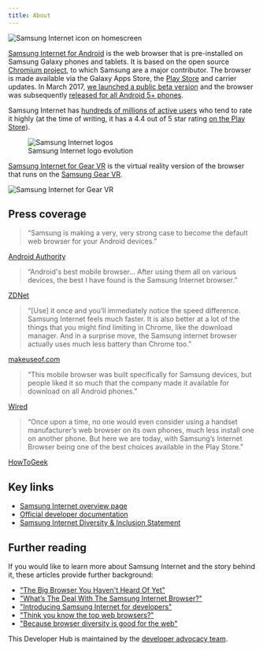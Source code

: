 ```yaml
---
title: About
---
```


![Samsung Internet icon on homescreen](/images/samsung-internet-phone-blur-5_4.png)

[Samsung Internet for Android](http://developer.samsung.com/internet#android-overview) is the web browser that is pre-installed on Samsung Galaxy phones and tablets.
It is based on the open source [Chromium project](https://www.chromium.org/), to which Samsung are a major contributor.
The browser is made available via the Galaxy Apps Store, the [Play Store](https://play.google.com/store/apps/details?id=com.sec.android.app.sbrowser) and carrier updates.
In March 2017, [we launched a public beta version](https://medium.com/samsung-internet-dev/samsung-internet-beta-now-available-without-sign-up-e0d5d4010838)
and the browser was subsequently [released for all Android 5+ phones](https://medium.com/samsung-internet-dev/samsung-internet-v6-2-now-stable-ab7f95ed8b4b).

Samsung Internet has [hundreds of millions of active users](https://www.smashingmagazine.com/2016/10/whats-the-deal-with-the-samsung-internet-browser/#market-shares) 
who tend to rate it highly (at the time of writing, it has a 4.4 out of 5 star rating [on the Play Store](https://play.google.com/store/apps/details?id=com.sec.android.app.sbrowser)).

<figure>
  <img src="/images/samsung-internet-logos-5_4.png" alt="Samsung Internet logos">
  <figcaption>Samsung Internet logo evolution</figcaption>
</figure>

[Samsung Internet for Gear VR](http://developer.samsung.com/internet#gearvr-overview) is the virtual reality version of the browser that runs on the [Samsung Gear VR](http://www.samsung.com/global/galaxy/gear-vr/). 

![Samsung Internet for Gear VR](/images/samsung-internet-gear-vr.jpg)

## Press coverage

> &ldquo;Samsung is making a very, very strong case to become the default web browser for your Android devices.&rdquo;
<p class="caption"><a href="https://www.androidauthority.com/samsung-internet-browser-android-793983/">Android Authority</a></p>

> &ldquo;Android's best mobile browser... After using them all on various devices, the best I have found is the Samsung Internet browser.&rdquo;
<p class="caption"><a href="https://www.zdnet.com/article/thanks-samsung-androids-best-mobile-browser-now-available-to-all/">ZDNet</a></p>

> &ldquo;[Use] it once and you’ll immediately notice the speed difference. Samsung Internet feels much faster. It is also better at a lot of the things that you might find limiting in Chrome, like the download manager. And in a surprise move, the Samsung internet browser actually uses much less battery than Chrome too.&rdquo;
<p class="caption"><a href="https://www.makeuseof.com/tag/mobile-browser-alternatives-chrome-safari/">makeuseof.com</a></p> 

> &ldquo;This mobile browser was built specifically for Samsung devices, but people liked it so much that the company made it available for download on all Android phones.&rdquo;
<p class="caption"><a href="https://www.wired.com/story/alternative-mobile-browsers/">Wired</a></p>

> &ldquo;Once upon a time, no one would even consider using a handset manufacturer’s web browser on its own phones, much less install one on another phone. But here we are today, with Samsung’s Internet Browser being one of the best choices available in the Play Store.&rdquo;
<p class="caption"><a href="https://www.howtogeek.com/348934/the-best-web-browsers-for-android/">HowToGeek</a></p>

## Key links

* [Samsung Internet overview page](http://www.samsung.com/global/galaxy/apps/samsung-internet/)
* [Official developer documentation](http://developer.samsung.com/internet)
* [Samsung Internet Diversity & Inclusion Statement](http://samsunginter.net/diversity-inclusion-statement)

## Further reading

If you would like to learn more about Samsung Internet and the story behind it, these articles provide further background:

* ["The Big Browser You Haven't Heard Of Yet"](https://medium.com/@torgo/the-big-browser-you-haven-t-heard-of-yet-481a1b48517b)
* ["What’s The Deal With The Samsung Internet Browser?"](https://www.smashingmagazine.com/2016/10/whats-the-deal-with-the-samsung-internet-browser/)
* ["Introducing Samsung Internet for developers"](https://medium.com/samsung-internet-dev/introducing-samsung-internet-for-developers-6c3a3be42f72)
* ["Think you know the top web browsers?"](https://medium.com/samsung-internet-dev/think-you-know-the-top-web-browsers-458a0a070175)
* ["Because browser diversity is good for the web"](https://medium.com/samsung-internet-dev/because-browser-diversity-is-good-for-the-web-910d1cbcdf3b)


This Developer Hub is maintained by the [developer advocacy team](/team).